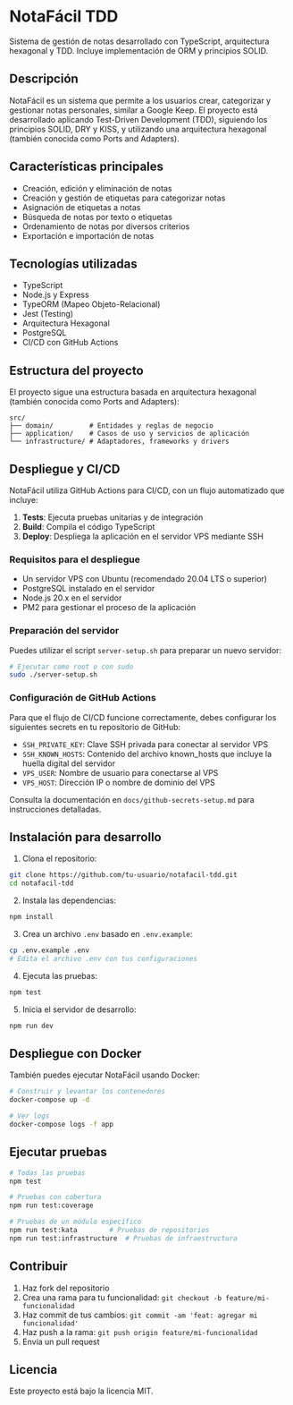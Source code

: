 # NotaFácil TDD

Sistema de gestión de notas desarrollado con TypeScript, arquitectura hexagonal y TDD. Incluye implementación de ORM y principios SOLID.

## Descripción

NotaFácil es un sistema que permite a los usuarios crear, categorizar y gestionar notas personales, similar a Google Keep. El proyecto está desarrollado aplicando Test-Driven Development (TDD), siguiendo los principios SOLID, DRY y KISS, y utilizando una arquitectura hexagonal (también conocida como Ports and Adapters).

## Características principales

- Creación, edición y eliminación de notas
- Creación y gestión de etiquetas para categorizar notas
- Asignación de etiquetas a notas
- Búsqueda de notas por texto o etiquetas
- Ordenamiento de notas por diversos criterios
- Exportación e importación de notas

## Tecnologías utilizadas

- TypeScript
- Node.js y Express
- TypeORM (Mapeo Objeto-Relacional)
- Jest (Testing)
- Arquitectura Hexagonal
- PostgreSQL
- CI/CD con GitHub Actions

## Estructura del proyecto

El proyecto sigue una estructura basada en arquitectura hexagonal (también conocida como Ports and Adapters):

```
src/
├── domain/         # Entidades y reglas de negocio
├── application/    # Casos de uso y servicios de aplicación
└── infrastructure/ # Adaptadores, frameworks y drivers
```

## Despliegue y CI/CD

NotaFácil utiliza GitHub Actions para CI/CD, con un flujo automatizado que incluye:

1. **Tests**: Ejecuta pruebas unitarias y de integración
2. **Build**: Compila el código TypeScript
3. **Deploy**: Despliega la aplicación en el servidor VPS mediante SSH

### Requisitos para el despliegue

- Un servidor VPS con Ubuntu (recomendado 20.04 LTS o superior)
- PostgreSQL instalado en el servidor
- Node.js 20.x en el servidor
- PM2 para gestionar el proceso de la aplicación

### Preparación del servidor

Puedes utilizar el script `server-setup.sh` para preparar un nuevo servidor:

```bash
# Ejecutar como root o con sudo
sudo ./server-setup.sh
```

### Configuración de GitHub Actions

Para que el flujo de CI/CD funcione correctamente, debes configurar los siguientes secrets en tu repositorio de GitHub:

- `SSH_PRIVATE_KEY`: Clave SSH privada para conectar al servidor VPS
- `SSH_KNOWN_HOSTS`: Contenido del archivo known_hosts que incluye la huella digital del servidor
- `VPS_USER`: Nombre de usuario para conectarse al VPS
- `VPS_HOST`: Dirección IP o nombre de dominio del VPS

Consulta la documentación en `docs/github-secrets-setup.md` para instrucciones detalladas.

## Instalación para desarrollo

1. Clona el repositorio:

```bash
git clone https://github.com/tu-usuario/notafacil-tdd.git
cd notafacil-tdd
```

2. Instala las dependencias:

```bash
npm install
```

3. Crea un archivo `.env` basado en `.env.example`:

```bash
cp .env.example .env
# Edita el archivo .env con tus configuraciones
```

4. Ejecuta las pruebas:

```bash
npm test
```

5. Inicia el servidor de desarrollo:

```bash
npm run dev
```

## Despliegue con Docker

También puedes ejecutar NotaFácil usando Docker:

```bash
# Construir y levantar los contenedores
docker-compose up -d

# Ver logs
docker-compose logs -f app
```

## Ejecutar pruebas

```bash
# Todas las pruebas
npm test

# Pruebas con cobertura
npm run test:coverage

# Pruebas de un módulo específico
npm run test:kata        # Pruebas de repositorios
npm run test:infrastructure  # Pruebas de infraestructura
```

## Contribuir

1. Haz fork del repositorio
2. Crea una rama para tu funcionalidad: `git checkout -b feature/mi-funcionalidad`
3. Haz commit de tus cambios: `git commit -am 'feat: agregar mi funcionalidad'`
4. Haz push a la rama: `git push origin feature/mi-funcionalidad`
5. Envía un pull request

## Licencia

Este proyecto está bajo la licencia MIT.